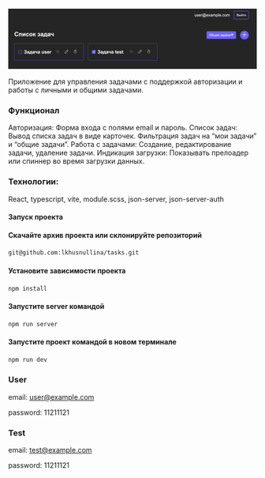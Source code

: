 ![alt text](image.png)

Приложение для управления задачами с поддержкой авторизации и работы с личными и общими задачами.

### Функционал
Авторизация:
Форма входа с полями email и пароль.
Список задач:
Вывод списка задач в виде карточек.
Фильтрация задач на “мои задачи” и “общие задачи”.
Работа с задачами:
Создание, редактирование задачи, удаление задачи.
Индикация загрузки:
Показывать прелоадер или спиннер во время загрузки данных.

### Технологии: 
React, typescript, vite, module.scss, json-server, json-server-auth

#### Запуск проекта

#### Скачайте архив проекта или склонируйте репозиторий

```sh
git@github.com:lkhusnullina/tasks.git
```

#### Установите зависимости проекта

```sh
npm install
```

#### Запустите server командой 

```sh
npm run server
```
#### Запустите проект командой в новом терминале

```sh
npm run dev
```


### User

email: <user@example.com>

password: 11211121

### Test

email: <test@example.com>

password: 11211121
